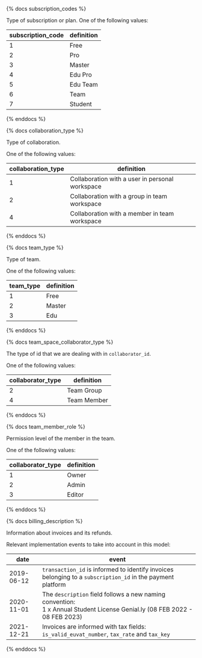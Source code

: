 {% docs subscription_codes %}

Type of subscription or plan.
One of the following values:

| subscription_code | definition |
|-------------------|------------|
| 1                 | Free       |
| 2                 | Pro        |
| 3                 | Master     |
| 4                 | Edu Pro    |
| 5                 | Edu Team   |
| 6                 | Team       |
| 7                 | Student    |

{% enddocs %}


{% docs collaboration_type %}

Type of collaboration.

One of the following values:

| collaboration_type |                   definition                    |
|--------------------|-------------------------------------------------|
| 1                  | Collaboration with a user in personal workspace |
| 2                  | Collaboration with a group in team workspace    |
| 4                  | Collaboration with a member in team workspace   |

{% enddocs %}


{% docs team_type %}

Type of team.

One of the following values:

| team_type | definition |
|-----------|------------|
| 1         | Free       |
| 2         | Master     |
| 3         | Edu        |

{% enddocs %}


{% docs team_space_collaborator_type %}

The type of id that we are dealing with in `collaborator_id`.

One of the following values:

| collaborator_type |  definition  |
|-------------------|--------------|
| 2                 | Team Group   |
| 4                 | Team Member  |

{% enddocs %}


{% docs team_member_role %}

Permission level of the member in the team.

One of the following values:

| collaborator_type |  definition  |
|-------------------|--------------|
| 1                 | Owner        |
| 2                 | Admin        |
| 3                 | Editor       |

{% enddocs %}

{% docs billing_description %}

Information about invoices and its refunds.

Relevant implementation events to take into account in this model:

| date |  event  |
|-------------------|--------------|
| 2019-06-12        | `transaction_id` is informed to identify invoices belonging to a `subscription_id` in the payment platform   |
| 2020-11-01        | The `description` field follows a new naming convention:<br>1 x Annual Student License Genial.ly (08 FEB 2022 - 08 FEB 2023)|
| 2021-12-21        | Invoices are informed with tax fields: `is_valid_euvat_number`, `tax_rate` and `tax_key` |

{% enddocs %}
